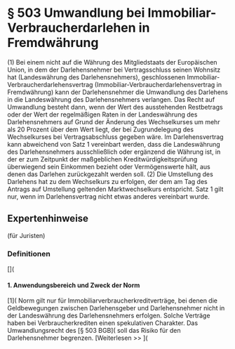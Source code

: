 # § 503 Umwandlung bei Immobiliar-Verbraucherdarlehen in Fremdwährung
(1) Bei einem nicht auf die Währung des Mitgliedstaats der Europäischen Union, in dem der Darlehensnehmer bei Vertragsschluss seinen Wohnsitz hat (Landeswährung des Darlehensnehmers), geschlossenen Immobiliar-Verbraucherdarlehensvertrag (Immobiliar-Verbraucherdarlehensvertrag in Fremdwährung) kann der Darlehensnehmer die Umwandlung des Darlehens in die Landeswährung des Darlehensnehmers verlangen. Das Recht auf Umwandlung besteht dann, wenn der Wert des ausstehenden Restbetrags oder der Wert der regelmäßigen Raten in der Landeswährung des Darlehensnehmers auf Grund der Änderung des Wechselkurses um mehr als 20 Prozent über dem Wert liegt, der bei Zugrundelegung des Wechselkurses bei Vertragsabschluss gegeben wäre. Im Darlehensvertrag kann abweichend von Satz 1 vereinbart werden, dass die Landeswährung des Darlehensnehmers ausschließlich oder ergänzend die Währung ist, in der er zum Zeitpunkt der maßgeblichen Kreditwürdigkeitsprüfung überwiegend sein Einkommen bezieht oder Vermögenswerte hält, aus denen das Darlehen zurückgezahlt werden soll.
(2) Die Umstellung des Darlehens hat zu dem Wechselkurs zu erfolgen, der dem am Tag des Antrags auf Umstellung geltenden Marktwechselkurs entspricht. Satz 1 gilt nur, wenn im Darlehensvertrag nicht etwas anderes vereinbart wurde.
## Expertenhinweise
(für Juristen)
### Definitionen
[](
#### **1. Anwendungsbereich und Zweck der Norm**
[1]( Norm gilt nur für Immobiliarverbraucherkreditverträge, bei denen die Geldbewegungen zwischen Darlehensgeber und Darlehensnehmer nicht in der Landeswährung des Darlehensnehmers erfolgen.
Solche Verträge haben bei Verbraucherkrediten einen spekulativen Charakter. Das Umwandlungsrecht des [§ 503 BGB]( soll das Risiko für den Darlehensnehmer begrenzen.
[Weiterlesen >> ](